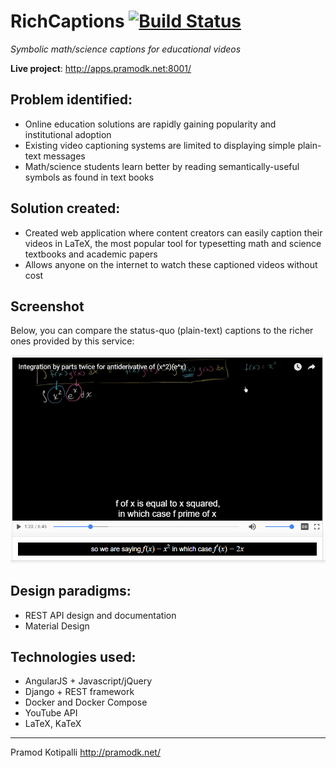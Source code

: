 # RichCaptions [![Build Status](https://travis-ci.org/p13i/rich-captions.svg?branch=master)](https://travis-ci.org/p13i/rich-captions)

_Symbolic math/science captions for educational videos_

**Live project**: http://apps.pramodk.net:8001/

## Problem identified:

- Online education solutions are rapidly gaining popularity and institutional adoption
- Existing video captioning systems are limited to displaying simple plain-text messages
- Math/science students learn better by reading semantically-useful symbols as found in text books

## Solution created:

- Created web application where content creators can easily caption their videos in LaTeX, the most popular tool for typesetting math and science textbooks and academic papers
- Allows anyone on the internet to watch these captioned videos without cost

## Screenshot

Below, you can compare the status-quo (plain-text) captions to the richer ones provided by this service:

![RichCaptions sample](./img/sample.png)

## Design paradigms:

- REST API design and documentation
- Material Design

## Technologies used:

- AngularJS + Javascript/jQuery
- Django + REST framework
- Docker and Docker Compose
- YouTube API
- LaTeX, KaTeX

---
Pramod Kotipalli http://pramodk.net/
